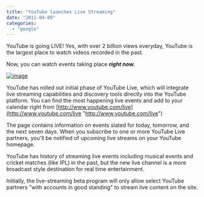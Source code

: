 ```yaml
---
title: "YouTube launches Live Streaming"
date: "2011-04-09"
categories: 
  - "google"
---
```


YouTube is going LIVE! Yes, with over 2 billion views everyday, YouTube is the largest place to watch videos recorded in the past.

Now, you can watch events taking place _**right now.**_

[![image](http://lh4.ggpht.com/_40bmzDo_mBs/TaDbBTWukAI/AAAAAAAAB6Y/gzkiO8SyI54/image_thumb%5B1%5D.png?imgmax=800 "image")](http://lh4.ggpht.com/_40bmzDo_mBs/TaDbAEjzlLI/AAAAAAAAB6U/nwDK9HfLkPo/s1600-h/image%5B3%5D.png)

YouTube has rolled out initial phase of YouTube Live, which will integrate live streaming capabilities and discovery tools directly into the YouTube platform. You can find the most happening live events and add to your calendar right from [http://www.youtube.com/live](http://www.youtube.com/live "http://www.youtube.com/live")

The page contains information on events slated for today, tomorrow, and the next seven days. When you subscribe to one or more YouTube Live partners, you'll be notified of upcoming live streams on your YouTube homepage.

YouTube has history of streaming live events including musical events and cricket matches (like IPL) in the past, but the new live channel is a more broadcast style destination for real time entertainment.

Initially, the live-streaming beta program will only allow select YouTube partners "with accounts in good standing" to stream live content on the site.
